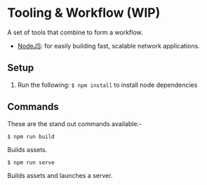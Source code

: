 # Tooling & Workflow (WIP)

A set of tools that combine to form a workflow.

- [NodeJS](https://nodejs.org): for easily building fast, scalable network applications.

## Setup

1. Run the following: `$ npm install` to install node dependencies

## Commands

These are the stand out commands available:-

`$ npm run build`

Builds assets.

`$ npm run serve`

Builds assets and launches a server.
